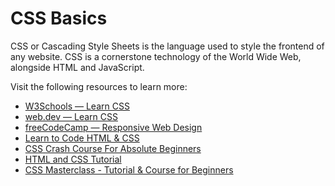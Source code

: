# CSS Basics

CSS or Cascading Style Sheets is the language used to style the frontend of any website. CSS is a cornerstone technology of the World Wide Web, alongside HTML and JavaScript.

Visit the following resources to learn more:

- [W3Schools — Learn CSS](https://www.w3schools.com/css/)
- [web.dev — Learn CSS](https://web.dev/learn/css/)
- [freeCodeCamp — Responsive Web Design](https://www.freecodecamp.org/learn/responsive-web-design/)
- [Learn to Code HTML & CSS](https://learn.shayhowe.com/html-css/building-your-first-web-page/)
- [CSS Crash Course For Absolute Beginners](https://www.youtube.com/watch?v=yfoY53QXEnI)
- [HTML and CSS Tutorial](https://www.youtube.com/watch?v=D-h8L5hgW-w)
- [CSS Masterclass - Tutorial & Course for Beginners](https://www.youtube.com/watch?v=FqmB-Zj2-PA)

